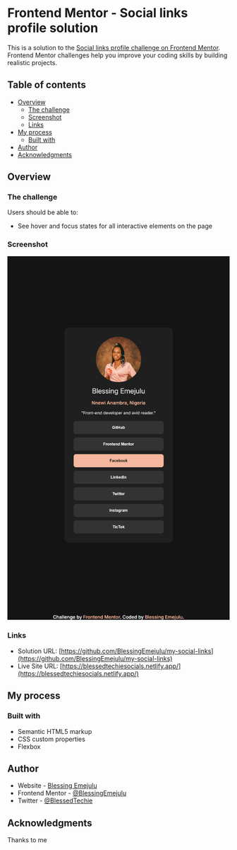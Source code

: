 # Frontend Mentor - Social links profile solution

This is a solution to the [Social links profile challenge on Frontend Mentor](https://www.frontendmentor.io/challenges/social-links-profile-UG32l9m6dQ). Frontend Mentor challenges help you improve your coding skills by building realistic projects. 

## Table of contents

- [Overview](#overview)
  - [The challenge](#the-challenge)
  - [Screenshot](#screenshot)
  - [Links](#links)
- [My process](#my-process)
  - [Built with](#built-with)
- [Author](#author)
- [Acknowledgments](#acknowledgments)


## Overview

### The challenge

Users should be able to:

- See hover and focus states for all interactive elements on the page

### Screenshot

![](./screenshot1.png)



### Links

- Solution URL: [https://github.com/BlessingEmejulu/my-social-links](https://github.com/BlessingEmejulu/my-social-links)
- Live Site URL: [https://blessedtechiesocials.netlify.app/](https://blessedtechiesocials.netlify.app/)

## My process

### Built with

- Semantic HTML5 markup
- CSS custom properties
- Flexbox



## Author

- Website - [Blessing Emejulu](https://github.com/BlessingEmejulu/my-social-links)
- Frontend Mentor - [@BlessingEmejulu](https://www.frontendmentor.io/profile/BlessingEmejulu)
- Twitter - [@BlessedTechie](https://www.twitter.com/BlessedTechie)


## Acknowledgments

Thanks to me


